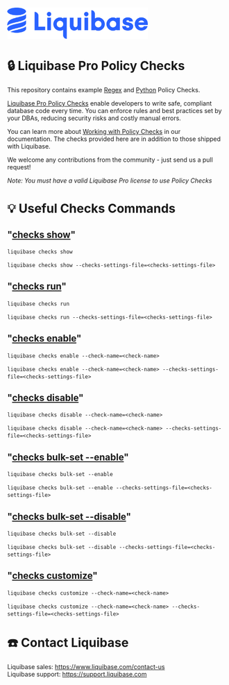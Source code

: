 <p align="left">
  <img src="img/liquibase.png" alt="Liquibase Logo" title="Liquibase Logo" width="324" height="72">
</p>

# 🔒 Liquibase Pro Policy Checks
This repository contains example [Regex](Regex/) and [Python](Python/) Policy Checks.

[Liquibase Pro Policy Checks](https://www.liquibase.com/policy-checks) enable developers to write safe, compliant database code every time. You can enforce rules and best practices set by your DBAs, reducing security risks and costly manual errors. 

You can learn more about [Working with Policy Checks](https://docs.liquibase.com/liquibase-pro/policy-checks/workflows/home.html) in our documentation. The checks provided here are in addition to those shipped with Liquibase. 

We welcome any contributions from the community - just send us a pull request!

*Note: You must have a valid Liquibase Pro license to use Policy Checks*

# 💡 Useful Checks Commands

## "[checks show](https://docs.liquibase.com/commands/policy-checks/subcommands/show.html)"
`liquibase checks show`

`liquibase checks show --checks-settings-file=<checks-settings-file>`

## "[checks run](https://docs.liquibase.com/commands/policy-checks/subcommands/run.html)"
`liquibase checks run` 

`liquibase checks run --checks-settings-file=<checks-settings-file>`

## "[checks enable](https://docs.liquibase.com/commands/policy-checks/subcommands/enable.html)"
`liquibase checks enable --check-name=<check-name>`

`liquibase checks enable --check-name=<check-name> --checks-settings-file=<checks-settings-file>`

## "[checks disable](https://docs.liquibase.com/commands/policy-checks/subcommands/disable.html)"
`liquibase checks disable --check-name=<check-name>`

`liquibase checks disable --check-name=<check-name> --checks-settings-file=<checks-settings-file>`

## "[checks bulk-set --enable](https://docs.liquibase.com/commands/policy-checks/subcommands/bulk-set.html)"
`liquibase checks bulk-set --enable`

`liquibase checks bulk-set --enable --checks-settings-file=<checks-settings-file>`

## "[checks bulk-set --disable](https://docs.liquibase.com/commands/policy-checks/subcommands/bulk-set.html)"
`liquibase checks bulk-set --disable` 

`liquibase checks bulk-set --disable --checks-settings-file=<checks-settings-file>`

## "[checks customize](https://docs.liquibase.com/commands/policy-checks/subcommands/customize.html)"
`liquibase checks customize --check-name=<check-name>`

`liquibase checks customize --check-name=<check-name> --checks-settings-file=<checks-settings-file>`

# ☎️ Contact Liquibase
Liquibase sales: https://www.liquibase.com/contact-us<br>
Liquibase support: https://support.liquibase.com